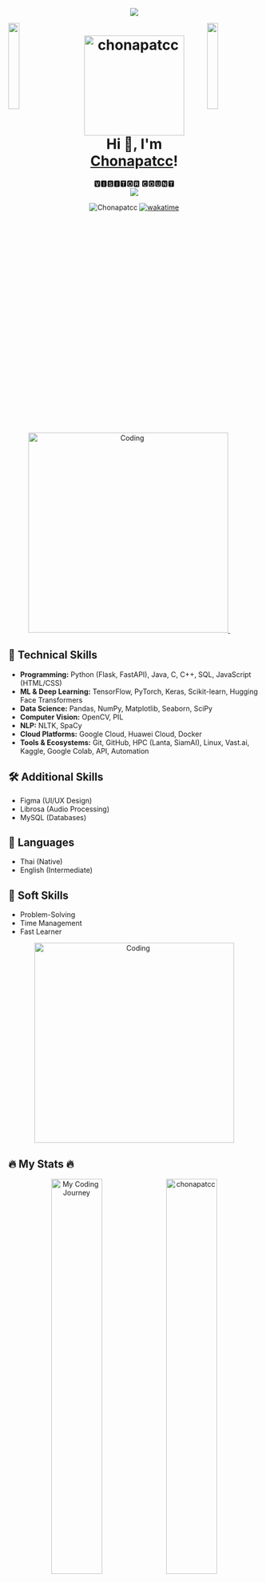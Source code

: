 <p align="center">
     <img src="https://capsule-render.vercel.app/api?type=waving&color=gradient&height=100&section=footer"/>
</p>

<img align="left" src="https://user-images.githubusercontent.com/65187002/144930161-2f783401-8d27-4fdf-a2f7-cc0ba32f1f1f.gif" width="21%" style="display:inline;"><img align="right" src="https://user-images.githubusercontent.com/65187002/144930161-2f783401-8d27-4fdf-a2f7-cc0ba32f1f1f.gif" width="21%" style="display:inline;">

<h1 align="center">
  <img src="https://usagif.com/wp-content/uploads/2022/hqgif/anya-forger-spy-family-acegif-6.gif" alt="chonapatcc" width="200" /> 
  <br>
  Hi 👋, I'm <a href="[Your Website/Portfolio (optional)]">Chonapatcc</a>! 
</h1> 

<p align="center"> 
 🆅🅸🆂🅸🆃🅾🆁 🅲🅾🆄🅽🆃<br>
  <img src="https://profile-counter.glitch.me/Chonapatcc/count.svg"/>

<p align="center">

  <img src="https://komarev.com/ghpvc/?username=Chonapatcc&label=Floppa&color=13e736&style=flat" alt="Chonapatcc" />

<!--  WakaTime Badge  -->
  <a href="https://wakatime.com/@018cc044-4476-4674-b4d5-495d0e687ac5"> 
    <img src="https://wakatime.com/badge/user/018cc044-4476-4674-b4d5-495d0e687ac5.svg" alt="wakatime"/>
  </a>

<p align="center">

<p align="center">
  <a href="https://github.com/Chonapatcc" target="_blank">
        <p align="center">
    <img alt="Coding" width="400" src="https://i.pinimg.com/originals/5d/95/3e/5d953e8a4d971167fd586b3a16881ed8.gif">
    </a>
    &nbsp;&nbsp;&nbsp;&nbsp;&nbsp; <!-- Adjust the number of non-breaking spaces as needed -->
    <a href="https://github.com/Chonapatcc" target="_blank">
        <img src="https://github-widgetbox.vercel.app/api/profile?username=Chonapatcc&data=followers,repositories,stars,commits&theme=dark" alt="GitHub WidgetBox" width="90%" height="0%">
    </a>
  

<!-- ## <img src="https://raw.githubusercontent.com/Tarikul-Islam-Anik/Animated-Fluent-Emojis/master/Emojis/Objects/Hammer%20and%20Wrench.png" alt="Hammer and Wrench" width="30" height="30" /> **Languages and Tools:**  -->

<!-- [![My Skills](https://skillicons.dev/icons?i=bash,blender,c,cs,cpp,css,discord,docker,eclipse,figma,flutter,gcp,git,github,gmail,gradle,html,idea,instagram,java,js,kali,kotlin,linkedin,linux,lua,md,maven,notion,npm,opencv,ps,powershell,py,pytorch,robloxstudio,stackoverflow,svg,tensorflow,twitter,ubuntu,unity,unreal,vim,visualstudio,vscode,windows&perline=13)](#)  -->
## 🚀 Technical Skills

- **Programming:** Python (Flask, FastAPI), Java, C, C++, SQL, JavaScript (HTML/CSS)
- **ML & Deep Learning:** TensorFlow, PyTorch, Keras, Scikit-learn, Hugging Face Transformers
- **Data Science:** Pandas, NumPy, Matplotlib, Seaborn, SciPy
- **Computer Vision:** OpenCV, PIL
- **NLP:** NLTK, SpaCy
- **Cloud Platforms:** Google Cloud, Huawei Cloud, Docker
- **Tools & Ecosystems:** Git, GitHub, HPC (Lanta, SiamAI), Linux, Vast.ai, Kaggle, Google Colab, API, Automation

## 🛠️ Additional Skills

- Figma (UI/UX Design)
- Librosa (Audio Processing)
- MySQL (Databases)

## 💬 Languages

- Thai (Native)
- English (Intermediate)

## 🧠 Soft Skills

- Problem-Solving
- Time Management
- Fast Learner



<div align="center">
  <a href="https://open.spotify.com/track/5urVDJJONveZJ7QVkmeIDx?si=b903500ba3d44f8f">
    <img alt="Coding" width="400", src = "https://media.tenor.com/53Z9TeE8sZcAAAAM/dantsu-flame-umamusume.gif" > 
  </a>
</div>

## 🔥 My Stats 🔥

<p align="center">
  <!-- WakaTime Weekly Stats -->
  <img src="https://github-readme-stats.vercel.app/api/wakatime?username=chonapatcc&layout=compact&show_lines_of_code=true&theme=react" alt="My Coding Journey" width="45%"> 

  <!-- Top Languages Card -->
  <img src="https://github-readme-stats.vercel.app/api/top-langs/?username=chonapatcc&hide=jupyter%20notebook&langs_count=8&show_icons=true&theme=react&layout=compact" alt="chonapatcc" width="45%">
</p>

<p align="center"> 
  <!-- GitHub Stats Card -->
  <img align="center" src="https://github-readme-stats.vercel.app/api?username=chonapatcc&show_icons=true&theme=react" alt="chonapatcc" width="45%">

   <!-- GitHub Streak Stats  -->
  <img align="center" src="https://github-readme-streak-stats.herokuapp.com/?user=chonapatcc&theme=react" alt="chonapatcc" width="45%"> 
</p>

<p align="center">
  <!-- GitHub Profile Trophy - No theme option for this one -->
  <a href="https://github.com/ryo-ma/github-profile-trophy">
    <img src="https://github-profile-trophy.vercel.app/?username=chonapatcc" alt="chonapatcc" />
  </a> 
</p>

<p align="center">
     <img src="https://capsule-render.vercel.app/api?type=waving&color=gradient&height=100&section=footer"/>
</p>
